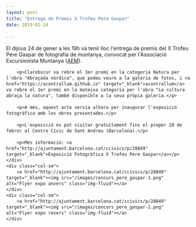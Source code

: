 ```yaml
---
layout: post
title: "Entrega de Premis X Trofeu Pere Gaspar"
date: 2019-01-24

---
```




<div class="row">
    <div class="col-sm">
        <p>El dijous 24 de gener a les 19h va tenir lloc l'entrega de premis del X Trofeu Pere Gaspar de fotografia de muntanya, convocat per l'Associació Excursionista Muntanya (<a href="http://www.aemuntanya.cat/" target="_blank">AEM</a>).</p>

        <p>Clarobscur va rebre el 3er premi en la categoria Natura per l'obra "Abraçada nòrdica", que podeu veure a la galeria de fotos, i <a href="https://acontrallum.github.io" target="_blank">acontrallum</a> va rebre el 1er premi en la mateixa categoria per l'obra "La cultura abraça la natura", també disponible a la seva pròpia galeria.</p>

        <p>A més, aquest acte servia alhora per inaugurar l'exposició fotogràfica amb les obres presentades.</p>

        <p>L'exposició es pot visitar gratuïtament fins el proper 28 de febrer al Centre Cívic de Sant Andreu (Barcelona).</p>

        <p>Més informació: <a href="http://ajuntament.barcelona.cat/ccivics/p/28849" target="_blank">Exposició Fotogràfica X Trofeu Pere Gaspar</a></p>
    </div>
    <div class="col-sm">
        <a href="http://ajuntament.barcelona.cat/ccivics/p/28849" target="_blank"><img src="/images/concurs_pere_gaspar-1.png" alt="Flyer expo anvers" class="img-fluid"></a>
    </div>
    <div class="col-sm">
        <a href="http://ajuntament.barcelona.cat/ccivics/p/28849" target="_blank"><img src="/images/concurs_pere_gaspar-2.png" alt="Flyer expo revers" class="img-fluid"></a>
    </div>
</div> 
